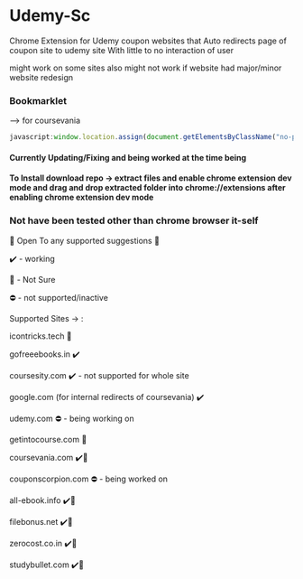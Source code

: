# Udemy-Sc
Chrome Extension for Udemy coupon websites 
that Auto redirects page of coupon site to udemy site With little to no interaction of user

might work on some sites also might not work if website had major/minor website redesign 

### Bookmarklet
--> for coursevania
```javascript
javascript:window.location.assign(document.getElementsByClassName("no-price")[0]["href"]);
```

#### Currently Updating/Fixing and being worked at the time being
#### To Install download repo -> extract files and enable chrome extension dev mode and drag and drop extracted folder into chrome://extensions after enabling chrome extension dev mode

### Not have been tested other than chrome browser it-self
 🧐 Open To any supported suggestions 🧐
 
 ✔️ - working
 
 🤦‍ - Not Sure
 
 ⛔️ - not supported/inactive
 
Supported Sites -> :

icontricks.tech 🤦‍

gofreeebooks.in ✔️

coursesity.com  ✔️ - not supported for whole site

google.com (for internal redirects of coursevania) ✔️

udemy.com ⛔️ - being working on 

getintocourse.com 🤦‍ 

coursevania.com  ✔️💯

couponscorpion.com ⛔️ - being worked on

all-ebook.info ✔️💯

filebonus.net ✔️💯

zerocost.co.in ✔️💯

studybullet.com ✔️💯
